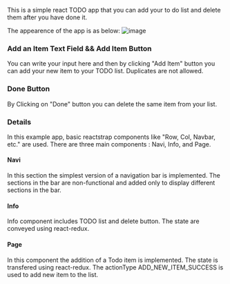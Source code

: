 This is a simple react TODO app that you can add your to do list and delete them after you have done it.

The appearence of the app is as below: 
![image](https://user-images.githubusercontent.com/73709610/172028631-bdaeba2e-5c4c-419a-abd1-41fb3abf404a.png)

### Add an Item Text Field && Add Item Button

You can write your input here and then by clicking "Add Item" button you can add your new item to your TODO list. Duplicates are not allowed.

### Done Button

By Clicking on "Done" button you can delete the same item from your list.


### Details

In this example app, basic reactstrap components like "Row, Col, Navbar, etc." are used. There are three main components : Navi, Info, and Page.

#### Navi

In this section the simplest version of a navigation bar is implemented. The sections in the bar are non-functional and added only to display different sections in the bar.

#### Info

Info component includes TODO list and delete button. The state are conveyed using react-redux.

#### Page

In this component the addition of a Todo item is implemented. The state is transfered using react-redux. The actionType ADD_NEW_ITEM_SUCCESS is used to add new item to the list.
